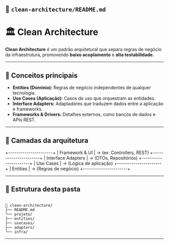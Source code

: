 ## 📁 `clean-architecture/README.md`

# 🏛 Clean Architecture

**Clean Architecture** é um padrão arquitetural que separa regras de negócio da infraestrutura, promovendo **baixo acoplamento** e **alta testabilidade**.

---

## 🔑 Conceitos principais
- **Entities (Domínio):** Regras de negócio independentes de qualquer tecnologia.
- **Use Cases (Aplicação):** Casos de uso que orquestram as entidades.
- **Interface Adapters:** Adaptadores que traduzem dados entre a aplicação e frameworks.
- **Frameworks & Drivers:** Detalhes externos, como bancos de dados e APIs REST.

---

## 🎨 Camadas da arquitetura

+----------------------+
\|   Framework & UI     |  -> (ex: Controllers, REST)
+----------------------+
\|  Interface Adapters  |  -> (DTOs, Repositórios)
+----------------------+
\|     Use Cases        |  -> (Lógica de aplicação)
+----------------------+
\|      Entities        |  -> (Regras de negócio)
+----------------------+

---

## 📂 Estrutura desta pasta
```

📂 clean-architecture/
├── README.md
└── projeto/
├── entities/
├── usecases/
├── adapters/
└── infra/

```

---